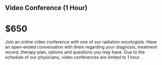 ---
---

<i class="fas fa-3x fa-video"></i>

## Video Conference (1 Hour)
# $650
Join an online video conference with one of our radiation oncologists.  Have an open-ended conversation with them regarding your diagnosis, treatment record, therapy plan, options and questions you may have.  Due to the schedule of our physicians, video conferences are limited to 1 hour.
